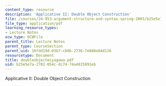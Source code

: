 ```yaml
---
content_type: resource
description: 'Applicative II: Double Object Construction'
file: /courses/24-953-argument-structure-and-syntax-spring-2003/b25e5e7a2782054cdc7474a4815891eb_doubleobjectmiyagawa.pdf
file_type: application/pdf
learning_resource_types:
- Lecture Notes
ocw_type: OCWFile
parent_title: Lecture Notes
parent_type: CourseSection
parent_uid: 16fdd19d-03b7-cb0b-2736-7e888e84d116
resourcetype: Document
title: doubleobjectmiyagawa.pdf
uid: b25e5e7a-2782-054c-dc74-74a4815891eb
---
```

Applicative II: Double Object Construction